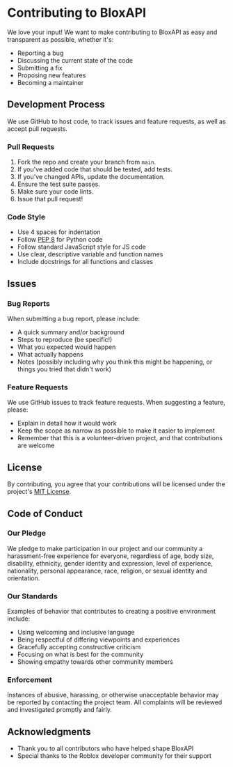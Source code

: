 # Contributing to BloxAPI

We love your input! We want to make contributing to BloxAPI as easy and transparent as possible, whether it's:

- Reporting a bug
- Discussing the current state of the code
- Submitting a fix
- Proposing new features
- Becoming a maintainer

## Development Process

We use GitHub to host code, to track issues and feature requests, as well as accept pull requests.

### Pull Requests

1. Fork the repo and create your branch from `main`.
2. If you've added code that should be tested, add tests.
3. If you've changed APIs, update the documentation.
4. Ensure the test suite passes.
5. Make sure your code lints.
6. Issue that pull request!

### Code Style

- Use 4 spaces for indentation
- Follow [PEP 8](https://www.python.org/dev/peps/pep-0008/) for Python code
- Follow standard JavaScript style for JS code
- Use clear, descriptive variable and function names
- Include docstrings for all functions and classes

## Issues

### Bug Reports

When submitting a bug report, please include:

- A quick summary and/or background
- Steps to reproduce (be specific!)
- What you expected would happen
- What actually happens
- Notes (possibly including why you think this might be happening, or things you tried that didn't work)

### Feature Requests

We use GitHub issues to track feature requests. When suggesting a feature, please:

- Explain in detail how it would work
- Keep the scope as narrow as possible to make it easier to implement
- Remember that this is a volunteer-driven project, and that contributions are welcome

## License

By contributing, you agree that your contributions will be licensed under the project's [MIT License](LICENSE).

## Code of Conduct

### Our Pledge

We pledge to make participation in our project and our community a harassment-free experience for everyone, regardless of age, body size, disability, ethnicity, gender identity and expression, level of experience, nationality, personal appearance, race, religion, or sexual identity and orientation.

### Our Standards

Examples of behavior that contributes to creating a positive environment include:

- Using welcoming and inclusive language
- Being respectful of differing viewpoints and experiences
- Gracefully accepting constructive criticism
- Focusing on what is best for the community
- Showing empathy towards other community members

### Enforcement

Instances of abusive, harassing, or otherwise unacceptable behavior may be reported by contacting the project team. All complaints will be reviewed and investigated promptly and fairly.

## Acknowledgments

- Thank you to all contributors who have helped shape BloxAPI
- Special thanks to the Roblox developer community for their support